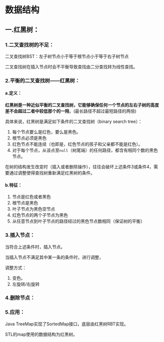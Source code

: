 # 数据结构

## 一.红黑树：

###  1.二叉查找树的不足：

二叉查找树BST：左子树节点小于等于根节点小于等于右子树节点

二叉查找树在插入节点时会不平衡导致查找由二分查找转为线性查找。

### 2.平衡的二叉查找树——红黑树：

#### a.定义：

**红黑树是一种近似平衡的二叉查找树，它能够确保任何一个节点的左右子树的高度差不会超过二者中较低那个的一陪**。(最长路径不超过最短路径的两倍)

具体来说，红黑树是满足如下条件的二叉查找树（binary search tree）：

1. 每个节点要么是红色，要么是黑色。
2. 根节点必须是黑色
3. 红色节点不能连续（也即是，红色节点的孩子和父亲都不能是红色）。
4. 对于每个节点，从该点至`null`（树尾端）的任何路径，都含有相同个数的黑色节点。

在树的结构发生改变时（插入或者删除操作），往往会破坏上述条件3或条件4，需要通过调整使得查找树重新满足红黑树的条件。

#### b.特征：

1. 节点是红色或者黑色
2. 根节点是黑色
3. 叶子节点为黑色空节点
4. 红色节点的两个子节点为黑色
5. 从任意节点到叶子节点的路径经过的黑色节点数相同（保证树的平衡）

### 3.插入节点：

当符合上述条件时，插入节点。

当插入节点不满足其中某一条的条件时，进行调整，

调整方式：

1. 变色。
2. 左旋转/右旋转

### 4.删除节点：



### 5.应用：

Java TreeMap实现了SortedMap接口，底层由红黑树RBT实现。

STL的map使用的数据结构为红黑树。